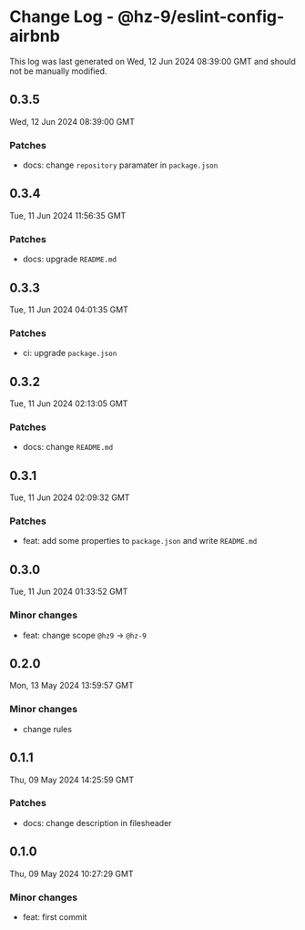 # Change Log - @hz-9/eslint-config-airbnb

This log was last generated on Wed, 12 Jun 2024 08:39:00 GMT and should not be manually modified.

## 0.3.5
Wed, 12 Jun 2024 08:39:00 GMT

### Patches

- docs: change `repository` paramater in `package.json`

## 0.3.4
Tue, 11 Jun 2024 11:56:35 GMT

### Patches

- docs: upgrade `README.md`

## 0.3.3
Tue, 11 Jun 2024 04:01:35 GMT

### Patches

- ci: upgrade `package.json`

## 0.3.2
Tue, 11 Jun 2024 02:13:05 GMT

### Patches

- docs: change `README.md`

## 0.3.1
Tue, 11 Jun 2024 02:09:32 GMT

### Patches

- feat: add some properties to `package.json` and write `README.md`

## 0.3.0
Tue, 11 Jun 2024 01:33:52 GMT

### Minor changes

- feat: change scope `@hz9` -> `@hz-9`

## 0.2.0
Mon, 13 May 2024 13:59:57 GMT

### Minor changes

- change rules

## 0.1.1
Thu, 09 May 2024 14:25:59 GMT

### Patches

- docs: change description in filesheader

## 0.1.0
Thu, 09 May 2024 10:27:29 GMT

### Minor changes

- feat: first commit

